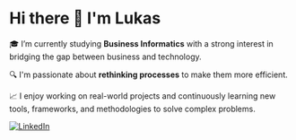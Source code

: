 # Hi there 👋 I'm Lukas

🎓 I’m currently studying **Business Informatics** with a strong interest in bridging the gap between business and technology.

🔍 I'm passionate about **rethinking processes** to make them more efficient.

📈 I enjoy working on real-world projects and continuously learning new tools, frameworks, and methodologies to solve complex problems.

[![LinkedIn](https://img.shields.io/badge/LinkedIn-blue?style=for-the-badge&logo=linkedin&logoColor=white)](linkedin.com/in/lukas-tyroller-ab3231275/)
